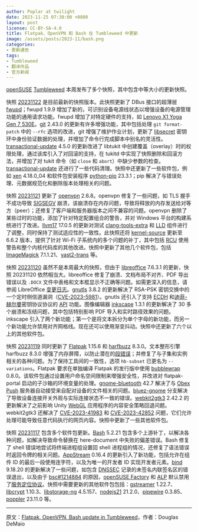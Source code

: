 ```yaml
---
author: Poplar at twilight
date: 2023-11-25 07:30:00 +0800
layout: post
license: CC-BY-SA-4.0
title: Flatpak、OpenVPN 和 Bash 在 Tumbleweed 中更新
image: /assets/posts/2023-11/bash.png
categories:
- 更新通告
tags:
- Tumbleweed
- 翻译作品
- 官方新闻
---
```


[openSUSE] [Tumbleweed] 本周发布了多个快照，其中包含中等大小的更新快照。

[openSUSE]: https://get.opensuse.org/
[Tumbleweed]: https://get.opensuse.org/tumbleweed/

快照 [20231122] 是目前最新的快照版本。此快照更新了 DBus 接口的超薄层 [fwupd]；fwupd 1.9.9 增加了新的，可识别设备电源线状态以增强设备的电源管理功能的通用请求功能。fwupd 增加了对特定硬件的支持，如 [Lenovo X1 Yoga Gen 7 530E]。[git] 2.43.0 的更新有许多增强功能，其中包括处理 `git format-patch` 中的 `--rfc` 选项的改进，git 增强了维护作业计划，更新了 [libsecret] 密钥环中身份验证数据的处理，并增加了命令行完成脚本中别名的灵活性。[transactional-update] 4.5.0 的更新改进了 libtukit 中创建覆盖（overlay）时的权限处理，通过该库引入了对回滚的支持，在 tukitd 中实现了快照删除和回滚方法，并增加了对 tukit 命令（如 `close` 和 `abort`）中缺少参数的检查。[transactional-update] 还进行了一些代码清理。快照中还更新了一些软件包，例如 [xen] 4.18.0_04 和软件包安装程序 [python-pip] 23.3.1；pip 解决了与错误处理、元数据规范化和删除版本处理相关的问题。

[Lenovo X1 Yoga Gen 7 530E]: https://www.lenovo.com/de/de/p/laptops/thinkpad/thinkpadx1/thinkpad-x1-yoga-gen-7-(14-inch-intel)/len101t0010?orgRef=https%253A%252F%252Fwww.google.com%252F
[20231122]: https://lists.opensuse.org/archives/list/factory@lists.opensuse.org/thread/3UUZJ2A2HT6TSVKOVWG3PRKSFREXMG2N/
[fwupd]: https://fwupd.org/
[git]: https://github.com/git
[libsecret]: https://wiki.gnome.org/Projects/Libsecret
[transactional-update]: https://github.com/openSUSE/transactional-update
[python-pip]: https://pypi.org/project/pip/
[xen]: https://xenproject.org/

快照 [20231121] 更新了 [openvpn] 2.6.8。openvpn 修复了一些问题，如 TLS 握手不成功导致 [SIGSEGV] 崩溃，该崩溃存在内存问题，导致将释放的内存发送给对等方（peer）；还修复了客户端和服务器版本之间不兼容的问题。openvpn 删除了某些过时的功能，添加了针对特定配置组合的警告，并对 Windows 平台的构建系统进行了改进。[llvm17] 17.0.5 的更新对测试 [clang-tools-extra] 和 [LLD] 组件进行了调整，同时保持了测试适应性的一致性。此快照还将 [kernel-source] 更新至 6.6.2 版本，提供了针对 Wi-Fi 子系统内的多个问题的补丁，其中包括 [RCU] 使用警告和整个内核代码库的其他改进。快照中更新了其他几个软件包，包括 [ImageMagick] 7.1.1.21、[yast2-trans] 等。

[20231121]: https://lists.opensuse.org/archives/list/factory@lists.opensuse.org/thread/BADI4SBI53LRDN7TTGRL7IG266PH4HBK/
[openvpn]: https://openvpn.net/
[SIGSEGV]: https://en.wikipedia.org/wiki/Segmentation_fault
[llvm17]: https://llvm.org/
[clang-tools-extra]: https://clang.llvm.org/extra/index.html
[LLD]: https://lld.llvm.org/
[kernel-source]: https://www.kernel.org/
[RCU]: https://en.wikipedia.org/wiki/Read-copy-update
[ImageMagick]: https://imagemagick.org/index.php
[yast2-trans]: https://software.opensuse.org/package/yast2-trans

快照 [20231120] 虽然不是本周最大的快照，但由于 [libreoffice] 7.6.3.1 的更新，快照 20231120 依然相当大。libreoffice 修复了崩溃、文档布局不对齐、PDF 导出错误以及 `.DOCX` 文件中表格和文本框显示不正确等问题。如需更深入的信息，请参阅 LibreOffice [变更日志]。[gnutls] 3.8.2 的更新解决了 RSA-PSK 密钥交换中的一个定时侧信道漏洞（[CVE-2023-5981]）。gnutls 还引入了支持 [ECDH] 和[迪菲-赫尔曼]密钥协议协议的 [API] 功能。图像编辑器 [inkscape] 1.3.1 的更新解决了 30 多个崩溃和冻结问题，其中包括特别影响 PDF 导入和实时路径效果的问题。inkscape 引入了两个新功能；第一个是将文本拆分为单个字母的新功能，而另一个新功能允许禁用对齐网格线。现在还可以使用渐变抖动。快照中还更新了六个以上的其他软件包。

[迪菲-赫尔曼]: https://en.wikipedia.org/wiki/Diffie%E2%80%93Hellman_key_exchange
[ECDH]: https://en.wikipedia.org/wiki/Elliptic-curve_Diffie%E2%80%93Hellman
[20231120]: https://lists.opensuse.org/archives/list/factory@lists.opensuse.org/thread/NTCT5ENM4H2VVGEX6F5CRJP7HOXLMPVL/
[libreoffice]: https://www.libreoffice.org/
[gnutls]: https://www.gnutls.org/
[CVE-2023-5981]: https://www.suse.com/security/cve/CVE-2023-5981.html
[inkscape]: https://inkscape.org/
[变更日志]: https://wiki.documentfoundation.org/Releases/7.6.3/RC1
[API]: https://en.wikipedia.org/wiki/API

快照 [20231119] 同时更新了 [Flatpak] 1.15.6 和 [harfbuzz] 8.3.0。文本整形引擎 harfbuzz 8.3.0 增强了内存屏障，以防止潜在的[段错误]；并修复了与子集和实例相关的各种问题。为了保持工具间的一致性，选项 `hb-subset` 已更名为 `--variations`。Flatpak 要求在单独编译 Flatpak 的发行版中使用 [bubblewrap] 0.8.0。该软件包通过设置用户命名空间限制来增强安全性，并改进对 flatpak-portal 启动的子沙箱的环境变量的处理。[gnome-bluetooth] 42.7 解决了与 [Obex Push] 服务器自动接受来自配对设备的文件相关的问题。[bluez-gnome] 分支解决了导致设备连接开关外观与实际连接状态不一致的错误。[webkit2gtk3] 2.42.2 的更新解决了之前影响 Unity [WebGL] 应用程序的内容安全策略回退问题。webkit2gtk3 还解决了 [CVE-2023-41983] 和 [CVE-2023-42852] 问题，它们允许处理可能导致任意代码执行的网页内容。快照中更新了一些其他软件包。

[bubblewrap]: https://github.com/containers/bubblewrap
[Obex Push]: https://en.wikipedia.org/wiki/OBject_EXchange
[20231119]: https://lists.opensuse.org/archives/list/factory@lists.opensuse.org/thread/4MCVGPCKY24MXLMIZ7JNMHHVWH233ULM/
[Flatpak]: https://flatpak.org/
[harfbuzz]: https://github.com/harfbuzz/harfbuzz
[gnome-bluetooth]: https://wiki.gnome.org/Projects/GnomeBluetooth
[bluez-gnome]: http://www.bluez.org/
[webkit2gtk3]: https://webkitgtk.org/
[CVE-2023-41983]: https://www.suse.com/security/cve/CVE-2023-41983.html
[CVE-2023-42852]: https://www.suse.com/security/cve/CVE-2023-42852.html
[webgl]: https://www.khronos.org/webgl/
[段错误]: https://en.wikipedia.org/wiki/Segmentation_fault

快照 [20231117] 包含多个软件包更新。[Bash] 5.2.21 包含多个上游补丁，以解决各种问题，如解决导致命令替换在 here-document 中失败的偏差错误。Bash 修复了 shell 错误地尝试将终端进程组设置回 shell 进程组的情况，还修复了语法错误时返回令牌的相关问题。[AppStream] 0.16.4 的更新引入了新功能，包括允许在组件 ID 的最后一段使用连字符，以及为唯一的开发者 ID 实现开发者元素。[bind] 9.18.20 的更新解决了一些问题，如包含 [DNSSEC] 记录的未签名内联签名区的错误退出，以及由于 [bsc#1214884] 的原因，[openSUSE Factory] 和 [ALP] 默认禁用了[服务定位协议]。快照中需要更新的其他软件包包括：[gstreamer] 1.22.7、[libcrypt] 1.10.3、[libstorage-ng] 4.5.157、[nodejs21] 21.2.0、[pipewire] 0.3.85、[poppler] 23.11.0 等。

[20231117]: https://lists.opensuse.org/archives/list/factory@lists.opensuse.org/thread/WSDPKL7IAZ4AXP4GJPRR3QLZBCBXJBHB/
[Bash]: https://www.gnu.org/software/bash/
[AppStream]: https://www.freedesktop.org/wiki/Distributions/AppStream/
[DNSSEC]: https://en.wikipedia.org/wiki/Domain_Name_System_Security_Extensions
[bind]: https://bind9.readthedocs.io/
[bsc#1214884]: https://bugzilla.opensuse.org/show_bug.cgi?id=1214884
[ALP]: https://susealp.io/
[openSUSE Factory]: https://en.opensuse.org/Portal:Factory
[gstreamer]: https://gstreamer.freedesktop.org/
[libcrypt]: https://www.gnupg.org/software/libgcrypt/index.html
[libstorage-ng]: https://github.com/openSUSE/libstorage-ng
[nodejs21]: https://nodejs.org/en/
[pipewire]: https://pipewire.org/
[poppler]: https://poppler.freedesktop.org/
[服务定位协议]: https://en.wikipedia.org/wiki/Service_Location_Protocol

------

原文：[Flatpak, OpenVPN, Bash update in Tumbleweed](https://news.opensuse.org/2023/11/24/flatpak-openvpn-bash-up-in-tw/)，作者：Douglas DeMaio
